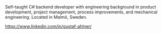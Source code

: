 Self-taught C# backend developer with engineering background in product development, project management, process improvements, and mechanical engineering. Located in Malmö, Sweden.

https://www.linkedin.com/in/gustaf-ahlner/
